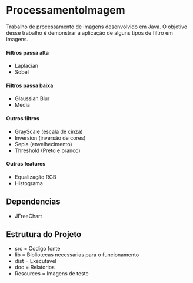 # ProcessamentoImagem

Trabalho de processamento de imagens desenvolvido em Java.
O objetivo desse trabalho é demonstrar a aplicação de alguns tipos de filtro em imagens.

#### Filtros passa alta

* Laplacian
* Sobel

#### Filtros passa baixa

* Glaussian Blur
* Media

#### Outros filtros

* GrayScale (escala de cinza)
* Inversion (inversão de cores)
* Sepia (envelhecimento)
* Threshold (Preto e branco)

#### Outras features

* Equalização RGB
* Histograma

## Dependencias

* JFreeChart

## Estrutura do Projeto

* src = Codigo fonte
* lib = Bibliotecas necessarias para o funcionamento
* dist = Executavel
* doc = Relatorios
* Resources = Imagens de teste
